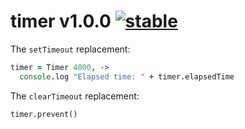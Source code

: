 
# timer v1.0.0 [![stable](http://badges.github.io/stability-badges/dist/stable.svg)](http://github.com/badges/stability-badges)

The `setTimeout` replacement:

```coffee
timer = Timer 4000, ->
  console.log "Elapsed time: " + timer.elapsedTime
```

The `clearTimeout` replacement:

```
timer.prevent()
```
